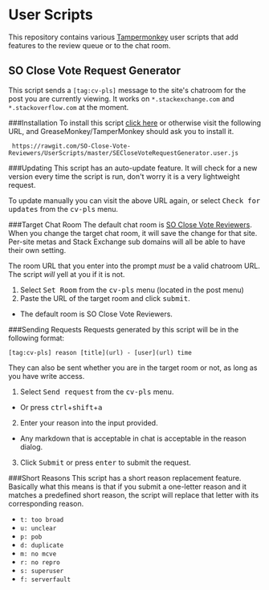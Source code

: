 # User Scripts


This repository contains various [Tampermonkey](http://tampermonkey.net/) user scripts that add features to the review queue or to the chat room.

## SO Close Vote Request Generator
This script sends a `[tag:cv-pls]` message to the site's chatroom for the post you are currently viewing. It works on `*.stackexchange.com` and `*.stackoverflow.com` at the moment.

###Installation
To install this script [click here](https://rawgit.com/SO-Close-Vote-Reviewers/UserScripts/master/SECloseVoteRequestGenerator.user.js) or otherwise visit the following URL, and GreaseMonkey/TamperMonkey should ask you to install it.

     https://rawgit.com/SO-Close-Vote-Reviewers/UserScripts/master/SECloseVoteRequestGenerator.user.js
     
###Updating
This script has an auto-update feature. It will check for a new version every time the script is run, don't worry it is a very lightweight request.

To update manually you can visit the above URL again, or select <kbd>Check for updates</kbd> from the <kbd>cv-pls</kbd> menu.

###Target Chat Room
The default chat room is [SO Close Vote Reviewers](http://chat.stackoverflow.com/rooms/41570/so-close-vote-reviewers). When you change the target chat room, it will save the change for that site. Per-site metas and Stack Exchange sub domains will all be able to have their own setting.

The room URL that you enter into the prompt *must* be a valid chatroom URL. The script *will* yell at you if it is not. 

1. Select <kbd>Set Room</kbd> from the <kbd>cv-pls</kbd> menu (located in the post menu)
2. Paste the URL of the target room and click <kbd>submit</kbd>.
  * The default room is SO Close Vote Reviewers.

###Sending Requests
Requests generated by this script will be in the following format:

    [tag:cv-pls] reason [title](url) - [user](url) time
    
They can also be sent whether you are in the target room or not, as long as you have write access. 

1. Select <kbd>Send request</kbd> from the <kbd>cv-pls</kbd> menu.
  *  Or press <kbd>ctrl</kbd>+<kbd>shift</kbd>+<kbd>a</kbd>
2. Enter your reason into the input provided.
  *  Any markdown that is acceptable in chat is acceptable in the reason dialog.
3. Click <kbd>Submit</kbd> or press <kbd>enter</kbd> to submit the request. 

###Short Reasons
This script has a short reason replacement feature. Basically what this means is that if you submit a one-letter reason and it matches a predefined short reason, the script will replace that letter with its corresponding reason.
* `t: too broad` 
* `u: unclear`
* `p: pob`
* `d: duplicate`
* `m: no mcve`
* `r: no repro`
* `s: superuser`
* `f: serverfault`
